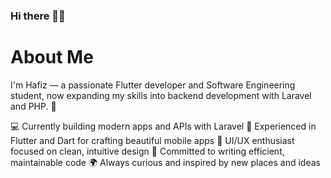 ### Hi there 👋🏻

# About Me
I'm Hafiz — a passionate Flutter developer and Software Engineering student, now expanding my skills into backend development with Laravel and PHP. 🚀

💻 Currently building modern apps and APIs with Laravel
📱 Experienced in Flutter and Dart for crafting beautiful mobile apps
🎨 UI/UX enthusiast focused on clean, intuitive design
🧠 Committed to writing efficient, maintainable code
🌍 Always curious and inspired by new places and ideas



